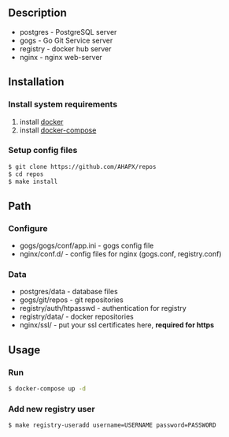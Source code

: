 ## Description

* postgres - PostgreSQL server
* gogs - Go Git Service server
* registry - docker hub server
* nginx - nginx web-server

## Installation

### Install system requirements
1. install [docker](https://docs.docker.com/engine/installation/)
2. install [docker-compose](https://docs.docker.com/compose/install/)

### Setup config files
```bash
$ git clone https://github.com/AHAPX/repos
$ cd repos
$ make install
```

## Path

### Configure
- gogs/gogs/conf/app.ini - gogs config file
- nginx/conf.d/ - config files for nginx (gogs.conf, registry.conf)

### Data
- postgres/data - database files
- gogs/git/repos - git repositories
- registry/auth/htpasswd - authentication for registry
- registry/data/ - docker repositories
- nginx/ssl/ - put your ssl certificates here, **required for https**


## Usage

### Run
```bash
$ docker-compose up -d
```

### Add new registry user
```bash
$ make registry-useradd username=USERNAME password=PASSWORD
```
